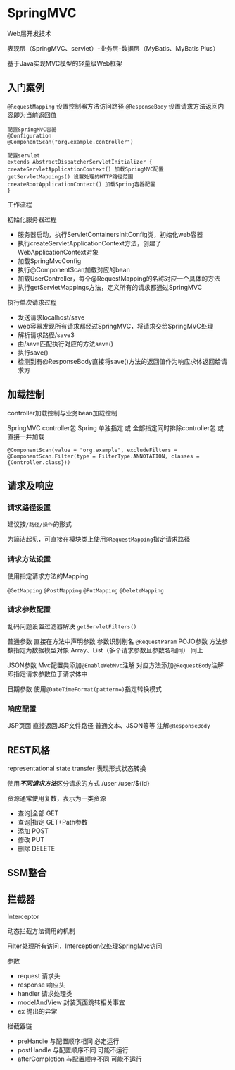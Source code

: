 # SpringMVC

Web层开发技术

表现层（SpringMVC、servlet）-业务层-数据层（MyBatis、MyBatis Plus）

基于Java实现MVC模型的轻量级Web框架

## 入门案例

`@RequestMapping` 设置控制器方法访问路径
`@ResponseBody` 设置请求方法返回内容即为当前返回值

```
配置SpringMVC容器
@Configuration
@ComponentScan("org.example.controller")
```

```
配置servlet
extends AbstractDispatcherServletInitializer {
createServletApplicationContext() 加载SpringMVC配置
getServletMappings() 设置处理的HTTP路径范围
createRootApplicationContext() 加载Spring容器配置
}
```

工作流程

初始化服务器过程

* 服务器启动，执行ServletContainersInitConfig类，初始化web容器
* 执行createServletApplicationContext方法，创建了WebApplicationContext对象
* 加载SpringMvcConfig
* 执行@ComponentScan加载对应的bean
* 加载UserController，每个@RequestMapping的名称对应一个具体的方法
* 执行getServletMappings方法，定义所有的请求都通过SpringMVC

执行单次请求过程

* 发送请求localhost/save
* web容器发现所有请求都经过SpringMVC，将请求交给SpringMVC处理
* 解析请求路径/save3
* 由/save匹配执行对应的方法save()
* 执行save()
* 检测到有@ResponseBody直接将save()方法的返回值作为响应求体返回给请求方

## 加载控制

controller加载控制与业务bean加载控制

SpringMVC controller包
Spring 单独指定 或 全部指定同时排除controller包 或 直接一并加载

```
@ComponentScan(value = "org.example", excludeFilters = @ComponentScan.Filter(type = FilterType.ANNOTATION, classes = {Controller.class}))
```

## 请求及响应

### 请求路径设置

建议按`/路径/操作`的形式

为简洁起见，可直接在模块类上使用`@RequestMapping`指定请求路径

### 请求方法设置

使用指定请求方法的Mapping

`@GetMapping`
`@PostMapping`
`@PutMapping`
`@DeleteMapping`

### 请求参数配置

乱码问题设置过滤器解决 `getServletFilters()`

普通参数  直接在方法中声明参数
参数识别别名  `@RequestParam`
POJO参数  方法参数指定为数据模型对象
Array、List（多个请求参数且参数名相同）  同上

JSON参数 Mvc配置类添加`@EnableWebMvc`注解 对应方法添加`@RequestBody`注解即指定请求参数位于请求体中

日期参数 使用`@DateTimeFormat(pattern=)`指定转换模式

### 响应配置

JSP页面 直接返回JSP文件路径
普通文本、JSON等等 注解`@ResponseBody`

## REST风格

representational state transfer 表现形式状态转换

使用***不同请求方法***区分请求的方式  /user  /user/${id}

资源通常使用复数，表示为一类资源

* 查询|全部 GET
* 查询|指定 GET+Path参数
* 添加 POST
* 修改 PUT
* 删除 DELETE

## SSM整合

## 拦截器

Interceptor

动态拦截方法调用的机制

Filter处理所有访问，Interception仅处理SpringMvc访问

参数
- request 请求头
- response 响应头
- handler 请求处理类
- modelAndView 封装页面跳转相关事宜
- ex 抛出的异常

拦截器链
- preHandle 与配置顺序相同 必定运行
- postHandle 与配置顺序不同 可能不运行
- afterCompletion 与配置顺序不同 可能不运行
